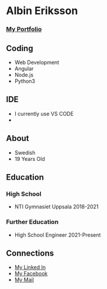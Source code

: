 # Albin Eriksson
### [My Portfolio](https://albineriksson02.github.io/portfolio//"Portfolio")


## Coding

-  Web Development
-  Angular
-  Node.js
-  Python3

## IDE

-  I currently use VS CODE
-  
## About

- Swedish
- 19 Years Old
## Education

### High School
- NTI Gymnasiet Uppsala 2018-2021

### Further Education
- High School Engineer 2021-Present

## Connections

- [My Linked In](https://www.linkedin.com/in/albin-eriksson-165838223/ "My Linked In")
- [My Facebook](https://www.linkedin.com/in/albin-eriksson-165838223/ "My Facebook")
- [My Mail](mailto:erikssonalbin02@gmail.com/ "My Mail")
